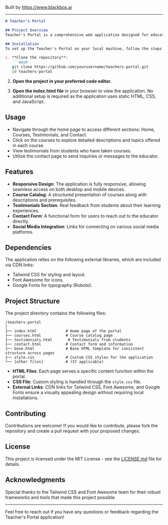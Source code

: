 
Built by https://www.blackbox.ai

---

```markdown
# Teacher's Portal

## Project Overview
Teacher's Portal is a comprehensive web application designed for educators to showcase their profiles, courses, testimonials, and facilitate communication with students. The application uses modern web technologies and responsive design principles to deliver an engaging user experience. The primary objective is to empower educators by providing a platform for students to interact with them and access educational resources.

## Installation
To set up the Teacher's Portal on your local machine, follow the steps below.

1. **Clone the repository**:
   ```bash
   git clone https://github.com/yourusername/teachers-portal.git
   cd teachers-portal
   ```

2. **Open the project in your preferred code editor**.

3. **Open the index.html file** in your browser to view the application. No additional setup is required as the application uses static HTML, CSS, and JavaScript.

## Usage
- Navigate through the home page to access different sections: Home, Courses, Testimonials, and Contact.
- Click on the courses to explore detailed descriptions and topics offered in each course.
- View testimonials from students who have taken courses.
- Utilize the contact page to send inquiries or messages to the educator.

## Features
- **Responsive Design**: The application is fully responsive, allowing seamless access on both desktop and mobile devices.
- **Course Catalog**: A structured presentation of courses along with descriptions and prerequisites.
- **Testimonials Section**: Real feedback from students about their learning experiences.
- **Contact Form**: A functional form for users to reach out to the educator directly.
- **Social Media Integration**: Links for connecting on various social media platforms.

## Dependencies
The application relies on the following external libraries, which are included via CDN links:
- Tailwind CSS for styling and layout.
- Font Awesome for icons.
- Google Fonts for typography (Roboto).

## Project Structure
The project directory contains the following files:

```
/teachers-portal
│
├── index.html             # Home page of the portal
├── courses.html           # Course catalog page
├── testimonials.html       # Testimonials from students
├── contact.html           # Contact form and information
├── base.html              # Base HTML template for consistent structure across pages
├── style.css              # Custom CSS styles for the application
└── [other files]          # (If applicable)
```

- **HTML Files**: Each page serves a specific content function within the portal.
- **CSS File**: Custom styling is handled through the `style.css` file.
- **External Links**: CDN links for Tailwind CSS, Font Awesome, and Google Fonts ensure a visually appealing design without requiring local installations.

## Contributing
Contributions are welcome! If you would like to contribute, please fork the repository and create a pull request with your proposed changes.

## License
This project is licensed under the MIT License - see the [LICENSE.md](LICENSE.md) file for details.

## Acknowledgments
Special thanks to the Tailwind CSS and Font Awesome team for their robust frameworks and tools that made this project possible.

---

Feel free to reach out if you have any questions or feedback regarding the Teacher's Portal application!
```